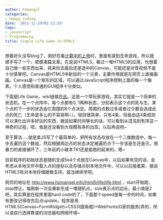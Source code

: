 ```yaml
---
author: hzmangel
categories:
- Happy coding
date: '2011-11-29T02:13:59'
tags:
- javascript
- Programming
title: Simple Life Game in HTML5
---
```

想着好久没写blog了，刚好在看<a title="计算中的上帝-豆瓣" href="http://book.douban.com/subject/1140726/" target="_blank">计算中的上帝</a>时，里面有提到生命游戏，所以就顺手写了一个，顺便凑篇文章。<!--more-->先说说HTML5。看过一堆HTML5的应用，也想着自己做一些东西出来，挑来捡去最后还是选中的Canvas，可能还是对音视频不是十分感冒吧。Canvas是HTML5中新加的一个元素，主要作用就是在网页上直接画画。Canvas是一个矩形的区域，可以通过JavaScript程序控制上面的每一个像素。个人感觉和普通的GUI程序十分类似。

下面是Life Game，wiki链接<a title="GameOfLife" href="http://en.wikipedia.org/wiki/Conway%27s_Game_of_Life" target="_blank">在此</a>。这是一个零玩家游戏，其实它就是一个简单的状态机。在一个点阵中，每个点都有0, 1两种状态，分别表示这个点的死与生。某个点的下一步的状态由它周围的8个点决定。周围的点数过多或者过少都会造成此点的死亡（生命是多么的不容易啊~）。规则很简单，只有4条，但是由这4条规则可以演化出许多好玩的东西，据说如果时间够长的话，可以看到从混沌到有序这一神奇的过程，唔，我是还没看到大规模有序的出现，以后再说吧~

至于算法.....就是拿JS写了个最简单的，把所有状态存放在一个二维数组中，每一步去遍历这个数组，然后根据周边点的状态决定被遍历点下一步该是生还是灭。很暴力的直接循环了，三年前的小破本T61还是能跑的起来的，嗯~

目前程序的初始状态是随机生成5e4个点放在Canvas中，以后如果有空的话，会考虑从本地文件中载入点的座标以及存储点到本地文件中，可以以后接着算，据说HTML5有对本地存储据做支持，就当继续学吧。

网页的地址在 <a href="http://www.hzmangel.info/html5/life/life.html">http://www.hzmangel.info/html5/life/life.html</a> ，start开始跑，stop停止，每刷新一次会重新生成一堆随机点。size表示点的边长，最小值是2吧，其实算是在程序里面hard code的了，下面那个speed是每一步的时间，如果有更改记得改完后点update。程序是用HTML5(Canvas+FormWidget)+CSS3(圆角框)+WebFonts(G家的服务)弄的，所以请自行选择靠谱的浏览器和网络环境~